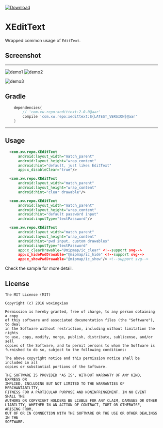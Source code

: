 [ ![Download](https://api.bintray.com/packages/woxingxiao/maven/xedittext/images/download.svg) ](https://bintray.com/woxingxiao/maven/xedittext/_latestVersion)

# XEditText
Wrapped common usage of `EditText`.

## Screenshot
***
![demo1](https://github.com/woxingxiao/XEditText/blob/master/screenshots/demo1.gif) ![demo2](https://github.com/woxingxiao/XEditText/blob/master/screenshots/demo2.gif)

![demo3](https://github.com/woxingxiao/XEditText/blob/master/screenshots/demo3.gif)

## Gradle
```groovy
    dependencies{
        // 'com.xw.repo:xedittext:2.0.0@aar'
        compile 'com.xw.repo:xedittext:${LATEST_VERSION}@aar'
    }
```

***
## Usage
```xml
  <com.xw.repo.XEditText
      android:layout_width="match_parent"
      android:layout_height="wrap_content"
      android:hint="default, just likes EditText"
      app:x_disableClear="true"/>

  <com.xw.repo.XEditText
      android:layout_width="match_parent"
      android:layout_height="wrap_content"
      android:hint="clear drawable"/>

  <com.xw.repo.XEditText
      android:layout_width="match_parent"
      android:layout_height="wrap_content"
      android:hint="default password input"
      android:inputType="textPassword"/>

  <com.xw.repo.XEditText
      android:layout_width="match_parent"
      android:layout_height="wrap_content"
      android:hint="pwd input, custom drawables"
      android:inputType="textPassword"
      app:x_clearDrawable="@mipmap/ic_clear" <!--support svg-->
      app:x_hidePwdDrawable="@mipmap/ic_hide" <!--support svg-->
      app:x_showPwdDrawable="@mipmap/ic_show"/> <!--support svg-->
```
Check the sample for more detail.

## License
```
The MIT License (MIT)

Copyright (c) 2016 woxingxiao

Permission is hereby granted, free of charge, to any person obtaining a copy
of this software and associated documentation files (the "Software"), to deal
in the Software without restriction, including without limitation the rights
to use, copy, modify, merge, publish, distribute, sublicense, and/or sell
copies of the Software, and to permit persons to whom the Software is
furnished to do so, subject to the following conditions:

The above copyright notice and this permission notice shall be included in all
copies or substantial portions of the Software.

THE SOFTWARE IS PROVIDED "AS IS", WITHOUT WARRANTY OF ANY KIND, EXPRESS OR
IMPLIED, INCLUDING BUT NOT LIMITED TO THE WARRANTIES OF MERCHANTABILITY,
FITNESS FOR A PARTICULAR PURPOSE AND NONINFRINGEMENT. IN NO EVENT SHALL THE
AUTHORS OR COPYRIGHT HOLDERS BE LIABLE FOR ANY CLAIM, DAMAGES OR OTHER
LIABILITY, WHETHER IN AN ACTION OF CONTRACT, TORT OR OTHERWISE, ARISING FROM,
OUT OF OR IN CONNECTION WITH THE SOFTWARE OR THE USE OR OTHER DEALINGS IN THE
SOFTWARE.
```
